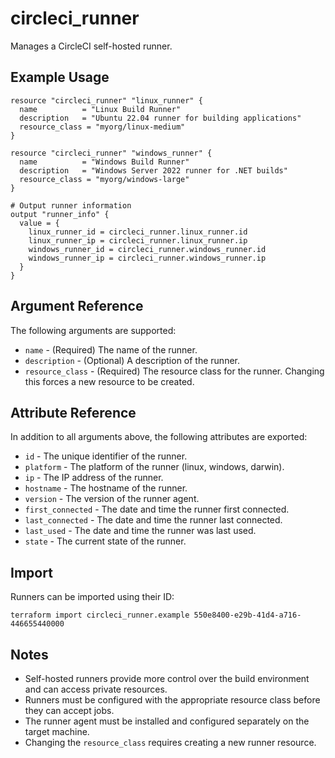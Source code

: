 # circleci_runner

Manages a CircleCI self-hosted runner.

## Example Usage

```hcl
resource "circleci_runner" "linux_runner" {
  name          = "Linux Build Runner"
  description   = "Ubuntu 22.04 runner for building applications"
  resource_class = "myorg/linux-medium"
}

resource "circleci_runner" "windows_runner" {
  name          = "Windows Build Runner"
  description   = "Windows Server 2022 runner for .NET builds"
  resource_class = "myorg/windows-large"
}

# Output runner information
output "runner_info" {
  value = {
    linux_runner_id = circleci_runner.linux_runner.id
    linux_runner_ip = circleci_runner.linux_runner.ip
    windows_runner_id = circleci_runner.windows_runner.id
    windows_runner_ip = circleci_runner.windows_runner.ip
  }
}
```

## Argument Reference

The following arguments are supported:

* `name` - (Required) The name of the runner.
* `description` - (Optional) A description of the runner.
* `resource_class` - (Required) The resource class for the runner. Changing this forces a new resource to be created.

## Attribute Reference

In addition to all arguments above, the following attributes are exported:

* `id` - The unique identifier of the runner.
* `platform` - The platform of the runner (linux, windows, darwin).
* `ip` - The IP address of the runner.
* `hostname` - The hostname of the runner.
* `version` - The version of the runner agent.
* `first_connected` - The date and time the runner first connected.
* `last_connected` - The date and time the runner last connected.
* `last_used` - The date and time the runner was last used.
* `state` - The current state of the runner.

## Import

Runners can be imported using their ID:

```
terraform import circleci_runner.example 550e8400-e29b-41d4-a716-446655440000
```

## Notes

* Self-hosted runners provide more control over the build environment and can access private resources.
* Runners must be configured with the appropriate resource class before they can accept jobs.
* The runner agent must be installed and configured separately on the target machine.
* Changing the `resource_class` requires creating a new runner resource.
